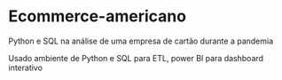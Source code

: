 # Ecommerce-americano
Python e SQL na análise de uma empresa de cartão durante a pandemia

Usado ambiente de Python e SQL para ETL, power BI para dashboard interativo
